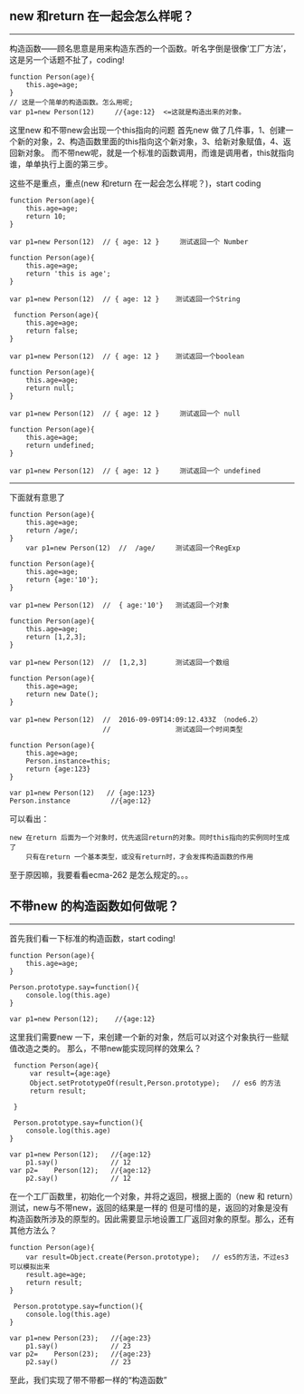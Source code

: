 ## new 和return 在一起会怎么样呢？
----
构造函数——顾名思意是用来构造东西的一个函数。听名字倒是很像‘工厂方法’，这是另一个话题不扯了，coding!

    function Person(age){
        this.age=age;
    }
    // 这是一个简单的构造函数。怎么用呢;
    var p1=new Person(12)     //{age:12}  <=这就是构造出来的对象。

这里new 和不带new会出现一个this指向的问题
首先new 做了几件事，1、创建一个新的对象，2、构造函数里面的this指向这个新对象，3、给新对象赋值，4、返回新对象。
   而不带new呢，就是一个标准的函数调用，而谁是调用者，this就指向谁，单单执行上面的第三步。

这些不是重点，重点(new 和return 在一起会怎么样呢？)，start coding

    function Person(age){
        this.age=age;
        return 10;
    }

    var p1=new Person(12)  // { age: 12 }     测试返回一个 Number

    function Person(age){
        this.age=age;
        return 'this is age';
    }

    var p1=new Person(12)  // { age: 12 }    测试返回一个String

     function Person(age){
        this.age=age;
        return false;
    }

    var p1=new Person(12)  // { age: 12 }    测试返回一个boolean

    function Person(age){
        this.age=age;
        return null;
    }

    var p1=new Person(12)  // { age: 12 }     测试返回一个 null

    function Person(age){
        this.age=age;
        return undefined;
    }

    var p1=new Person(12)  // { age: 12 }     测试返回一个 undefined

------
下面就有意思了

    function Person(age){
        this.age=age;
        return /age/;
    }
        var p1=new Person(12)  //  /age/     测试返回一个RegExp

    function Person(age){
        this.age=age;
        return {age:'10'};
    }

    var p1=new Person(12)  //  { age:'10'}   测试返回一个对象

    function Person(age){
        this.age=age;
        return [1,2,3];
    }

    var p1=new Person(12)  //  [1,2,3]       测试返回一个数组

    function Person(age){
        this.age=age;
        return new Date();
    }

    var p1=new Person(12)  //  2016-09-09T14:09:12.433Z （node6.2）  
                           //                测试返回一个时间类型

    function Person(age){
        this.age=age;
        Person.instance=this;
        return {age:123}
    }

    var p1=new Person(12)   // {age:123}
    Person.instance          //{age:12}
可以看出：

    new 在return 后面为一个对象时，优先返回return的对象。同时this指向的实例同时生成了
        只有在return 一个基本类型，或没有return时，才会发挥构造函数的作用


至于原因嘛，我要看看ecma-262 是怎么规定的。。。


## 不带new 的构造函数如何做呢？
-----

首先我们看一下标准的构造函数，start coding!

    function Person(age){
        this.age=age;
    }

    Person.prototype.say=function(){
        console.log(this.age)
    }

    var p1=new Person(12);    //{age:12}   

这里我们需要new 一下，来创建一个新的对象，然后可以对这个对象执行一些赋值改造之类的。
那么，不带new能实现同样的效果么？

     function Person(age){
         var result={age:age}  
         Object.setPrototypeOf(result,Person.prototype);   // es6 的方法
         return result;

     }

     Person.prototype.say=function(){
        console.log(this.age)
    }

    var p1=new Person(12);   //{age:12}     
        p1.say()             // 12
    var p2=    Person(12);   //{age:12}
        p2.say()             // 12

在一个工厂函数里，初始化一个对象，并将之返回，根据上面的（new 和 return）测试，new与不带new，返回的结果是一样的
但是可惜的是，返回的对象是没有构造函数所涉及的原型的。因此需要显示地设置工厂返回对象的原型。那么，还有其他方法么？

    function Person(age){
        var result=Object.create(Person.prototype);   // es5的方法，不过es3可以模拟出来
        result.age=age;
        return result;
    }

     Person.prototype.say=function(){
        console.log(this.age)
    }

    var p1=new Person(23);   //{age:23}     
        p1.say()             // 23
    var p2=    Person(23);   //{age:23}
        p2.say()             // 23


至此，我们实现了带不带都一样的“构造函数”